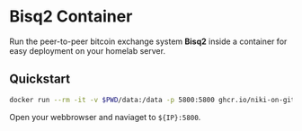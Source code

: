 # Bisq2 Container

Run the peer-to-peer bitcoin exchange system **Bisq2** inside a container for easy deployment on your homelab server.

## Quickstart

```sh
docker run --rm -it -v $PWD/data:/data -p 5800:5800 ghcr.io/niki-on-github/bisq2-container:v2
```

Open your webbrowser and naviaget to `${IP}:5800`.

